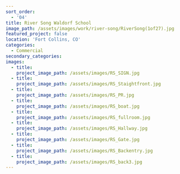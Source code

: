 ```yaml
---
sort_order:
  - '04'
title: River Song Waldorf School
image_path: /assets/images/work/river-song/RiverSong(1of27).jpg
featured_project: false
location: 'Fort Collins, CO'
categories:
  - Commercial
secondary_categories:
images:
  - title:
    project_image_path: /assets/images/RS_SIGN.jpg
  - title:
    project_image_path: /assets/images/RS_Staightfront.jpg
  - title:
    project_image_path: /assets/images/RS_PR.jpg
  - title:
    project_image_path: /assets/images/RS_boat.jpg
  - title:
    project_image_path: /assets/images/RS_fullroom.jpg
  - title:
    project_image_path: /assets/images/RS_Hallway.jpg
  - title:
    project_image_path: /assets/images/RS_Gate.jpg
  - title:
    project_image_path: /assets/images/RS_Backentry.jpg
  - title:
    project_image_path: /assets/images/RS_back3.jpg
---
```


